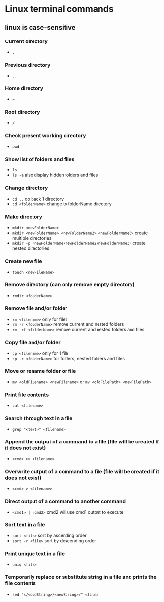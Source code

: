 # Linux terminal commands
## linux is case-sensitive
### Current directory
* ```.```
### Previous directory
* ```..```
### Home directory
* ```~```
### Root directory
* ```/```
### Check present working directory
* ```pwd```
### Show list of folders and files
* ```ls```
* ```ls -a``` also display hidden folders and files
### Change directory
* ```cd ..``` go back 1 directory
* ```cd <folderName>``` change to folderName directory
### Make directory
* ```mkdir <newFolderName>```
* ```mkdir <newFolderName> <newFolderName2> <newFolderName3>``` create multiple directories
* ```mkdir -p <newFolderName/newFolderName2/newFolderName3>``` create nested directories
### Create new file
* ```touch <newFileName>```
### Remove directory (can only remove empty directory)
* ```rmdir <folderName>```
### Remove file and/or folder
* ```rm <filename>``` only for files
* ```rm -r <folderName>``` remove current and nested folders
* ```rm -rf <folderName>``` remove current and nested folders and files
### Copy file and/or folder
* ```cp <filename>``` only for 1 file
* ```cp -r <folderName>``` for folders, nested folders and files
### Move or rename folder or file
* ```mv <oldFilename> <newFilename>``` or ```mv <oldFilePath> <newFilePath>```
### Print file contents
* ```cat <filename>```
### Search through text in a file
* ```grep "<text>" <filename>```
### Append the output of a command to a file (file will be created if it does not exist)
* ```<cmd> >> <filename>```
### Overwrite output of a command to a file (file will be created if it does not exist)
* ```<cmd> > <filename>```
### Direct output of a command to another command
* ```<cmd1> | <cmd2>``` cmd2 will use cmd1 output to execute
### Sort text in a file
* ```sort <file>``` sort by ascending order
* ```sort -r <file>``` sort by descending order
### Print unique text in a file
* ```uniq <file>```
### Temporarily replace or substitute string in a file and prints the file contents
* ```sed "s/<oldString>/<newString>/" <file>```
